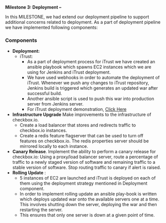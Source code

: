 **Milestone 3: Deployment –**

In this MILESTONE, we had extend our deployment pipeline to support additional concerns related to deployment. As a part of deployment pipeline we have implemented following components:

### **Components**

- **Deployment:**
  - iTrust:
    -  As a part of deployment process for iTrust we have created an ansible playbook which spawns EC2 instances which we are using for Jenkins and iTrust deployment.
    - We have used webhooks in order to automate the deployment of iTrust. Whenever we push any changes to iTrust repository, Jenkins build is triggered which generates an updated war after successful build.
    - Another ansible script is used to push this war into production server from Jenkins server.
    - For iTrust deployment demonstration, [Click Here](http://www.goole.com)
- **Infrastructure Upgrade**  Make improvements to the infrastructure of checkbox.io.
  - Create a load balancer that stores and redirects traffic to checkbox.io instances.
  - Create a redis feature flagserver that can be used to turn off features on checkbox.io. The redis properties server should be mirrored locally to each instance.
- **Canary Release**. Implement the ability to perform a canary release for checkbox.io: Using a proxy/load balancer server, route a percentage of traffic to a newly staged version of software and remaining traffic to a stable version of software. Stop routing traffic to canary if alert is raised.
- **Rolling Update** :
  - 5 instances of EC2 are launched and iTrust is deployed on each of them using the deployment strategy mentioned in Deployment component.
  - In order to implement rolling update an ansible play-book is written which deploys updated war onto the available servers one at a time. This involves shutting down the server, deploying the war and then restarting the server.
  - This ensures that only one server is down at a given point of time.
